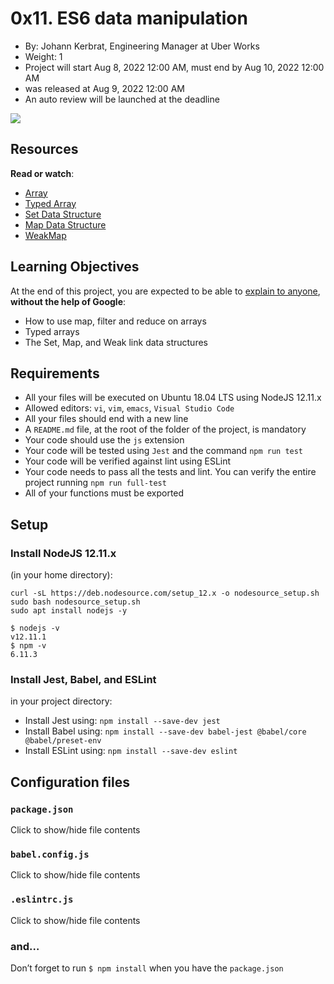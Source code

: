 # 0x11. ES6 data manipulation

-   By:  Johann Kerbrat, Engineering Manager at Uber Works
-   Weight:  1
-   Project will start  Aug 8, 2022 12:00 AM, must end by  Aug 10, 2022 12:00 AM
-   was  released at  Aug 9, 2022 12:00 AM
-   An auto review will be launched at the deadline

![](https://holbertonintranet.s3.amazonaws.com/uploads/medias/2019/12/6ab7bec4727cb5c91257.jpg?X-Amz-Algorithm=AWS4-HMAC-SHA256&X-Amz-Credential=AKIARDDGGGOU5BHMTQX4%2F20220809%2Fus-east-1%2Fs3%2Faws4_request&X-Amz-Date=20220809T223602Z&X-Amz-Expires=86400&X-Amz-SignedHeaders=host&X-Amz-Signature=c78eb6c2379688152733f605e64c33a257b61c5aa176ebdc8a761af9d2563b2c)

## Resources

**Read or watch**:

-   [Array](https://intranet.hbtn.io/rltoken/DIsNNOXZExl3N3eb_ucyXQ "Array")
-   [Typed Array](https://intranet.hbtn.io/rltoken/EXbyPrXEhGoD1kPbiEPC9g "Typed Array")
-   [Set Data Structure](https://intranet.hbtn.io/rltoken/dYX70DxM_ibZ0SlDbbscOQ "Set Data Structure")
-   [Map Data Structure](https://intranet.hbtn.io/rltoken/weXVkufXRyUwQvQazDkzLg "Map Data Structure")
-   [WeakMap](https://intranet.hbtn.io/rltoken/X1ba6W8dGSnUKOTN4CzPVA "WeakMap")

## Learning Objectives

At the end of this project, you are expected to be able to  [explain to anyone](https://intranet.hbtn.io/rltoken/1KBjL212N3602ZMIOnVK0A "explain to anyone"),  **without the help of Google**:

-   How to use map, filter and reduce on arrays
-   Typed arrays
-   The Set, Map, and Weak link data structures

## Requirements

-   All your files will be executed on Ubuntu 18.04 LTS using NodeJS 12.11.x
-   Allowed editors:  `vi`,  `vim`,  `emacs`,  `Visual Studio Code`
-   All your files should end with a new line
-   A  `README.md`  file, at the root of the folder of the project, is mandatory
-   Your code should use the  `js`  extension
-   Your code will be tested using  `Jest`  and the command  `npm run test`
-   Your code will be verified against lint using ESLint
-   Your code needs to pass all the tests and lint. You can verify the entire project running  `npm run full-test`
-   All of your functions must be exported

## Setup

### Install NodeJS 12.11.x

(in your home directory):

```
curl -sL https://deb.nodesource.com/setup_12.x -o nodesource_setup.sh
sudo bash nodesource_setup.sh
sudo apt install nodejs -y

```

```
$ nodejs -v
v12.11.1
$ npm -v
6.11.3

```

### Install Jest, Babel, and ESLint

in your project directory:

-   Install Jest using:  `npm install --save-dev jest`
-   Install Babel using:  `npm install --save-dev babel-jest @babel/core @babel/preset-env`
-   Install ESLint using:  `npm install --save-dev eslint`

## Configuration files

### `package.json`

Click to show/hide file contents

### `babel.config.js`

Click to show/hide file contents

### `.eslintrc.js`

Click to show/hide file contents

### and…

Don’t forget to run  `$ npm install`  when you have the  `package.json`